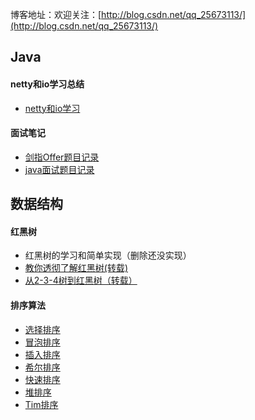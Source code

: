 博客地址：欢迎关注：[http://blog.csdn.net/qq_25673113/](http://blog.csdn.net/qq_25673113/)


## Java

#### netty和io学习总结
- [netty和io学习](https://github.com/lkj41110/netty_dome)

#### 面试笔记
- [剑指Offer题目记录](https://github.com/lkj41110/KnowContainer/blob/master/offer_test/src/com/lk/offer/test/offert题目目录.md)
- [java面试题目记录](https://github.com/lkj41110/KnowContainer/blob/master/java面试题目记录.md)

## 数据结构

#### 红黑树
- 红黑树的学习和简单实现（删除还没实现）
- [教你透彻了解红黑树(转载)](http://www.cnblogs.com/v-July-v/archive/2010/12/29/1983707.html)
- [从2-3-4树到红黑树（转载）](http://www.cnblogs.com/nullzx/p/6111175.html)

#### 排序算法
- [选择排序]()
- [冒泡排序]()
- [插入排序]()
- [希尔排序]()
- [快速排序]()
- [堆排序]()
- [Tim排序]()
